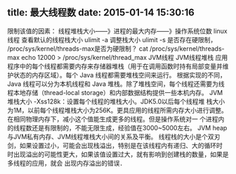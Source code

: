 title: 最大线程数
date: 2015-01-14 15:30:16 
---
限制该值的因素：
线程堆栈大小——》进程的最大内存——》操作系统位数
linux线程
查看默认的线程栈大小
ulimit -a
调整栈大小
ulimit -s
是否存在硬限制， /proc/sys/kernel/threads-max是否为硬限制？
cat   /proc/sys/kernel/threads-max
echo   12000   >   /proc/sys/kernel/thread_max
JVM线程
JVM线程堆栈
 应用程序中的每个线程都需要内存来存储器堆栈（用于在调用函数时持有局部变量并维护状态的内存区域）。每个 Java 线程都需要堆栈空间来运行。
 根据实现的不同，Java 线程可以分为本机线程和 Java 堆栈。除了堆栈空间，每个线程还需要为线程本地存储（thread-local storage）和内部数据结构提供一些本机内存。
JVM堆栈大小
-Xss128k：设置每个线程的堆栈大小。JDK5.0以后每个线程堆 栈大小为1M，以前每个线程堆栈大小为256K。更具应用的线程所需内存大小进行调整。
在相同物理内存下，减小这个值能生成更多的线程。但是操作系统对一 个进程内的线程数还是有限制的，不能无限生成，经验值在3000~5000左右。
JVM heap与JVM私有内存、JVM线程堆栈大小间的关系及平衡。
线程栈的大小是个双刃剑，如果设置过小，可能会出现栈溢出，特别是在该线程内有递归、大的循环时
时出现溢出的可能性更大，如果该值设置过大，就有影响到创建栈的数量，如果是多线程的应用，就会
出现内存溢出的错误．